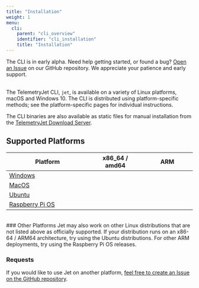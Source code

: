 ```yaml
---
title: "Installation"
weight: 1
menu:
  cli:
    parent: "cli_overview"
    identifier: "cli_installation"
    title: "Installation"
---
```


<div class="bp3-callout">The CLI is in early alpha. Need help getting started, or found a bug? <a href="https://github.com/telemetryjet/telemetryjet-cli/issues/new">Open an Issue</a> on our GitHub repository. We appreciate your patience and early support.
</div>
<br />

The TelemetryJet CLI, `jet`, is available on a variety of Linux platforms, macOS and Windows 10. The CLI is distributed using platform-specific methods; see the platform-specific pages for individual instructions.

The CLI binaries are also available as static files for manual installation from the [TelemetryJet Download Server](https://downloads.telemetryjet.com/builds/cli/).

## Supported Platforms

<table class="bp3-html-table bp3-html-table-bordered bp3-html-table-condensed bp3-html-table-striped" style="width: 100%">
  <thead>
    <tr>
      <th style="width: 250px;">Platform</th>
      <th style="width: 150px;">x86_64 / amd64</th>
      <th style="width: 150px;">ARM</th>
    </tr>
  </thead>
  <tbody>
    <tr>
      <td><a href="/cli/guides/installation/windows/">Windows</a></td>
      <td><span class="bp3-icon bp3-icon-tick bp3-intent-success"></span></td>
      <td></td>
    </tr>
    <tr>
      <td><a href="/cli/guides/installation/mac/">MacOS</a></td>
      <td><span class="bp3-icon bp3-icon-tick bp3-intent-success"></span></td>
      <td></td>
    </tr>
    <tr>
      <td><a href="/cli/guides/installation/ubuntu/">Ubuntu</a></td>
      <td><span class="bp3-icon bp3-icon-tick bp3-intent-success"></span></td>
      <td></td>
    </tr>
    <tr>
      <td><a href="/cli/guides/installation/rpi/">Raspberry Pi OS</a></td>
      <td></td>
      <td><span class="bp3-icon bp3-icon-tick bp3-intent-success"></span></td>
    </tr>
  </tbody>
</table>

<br />
### Other Platforms
Jet may also work on other Linux distributions that are not listed above as officially supported. If your distribution runs on an x86-64 / ARM64 architecture, try using the Ubuntu distributions. For other ARM deployments, try using the Raspberry Pi OS releases.


### Requests
If you would like to use Jet on another platform, [feel free to create an Issue on the GitHub repository](https://github.com/telemetryjet/telemetryjet-cli/issues/new).